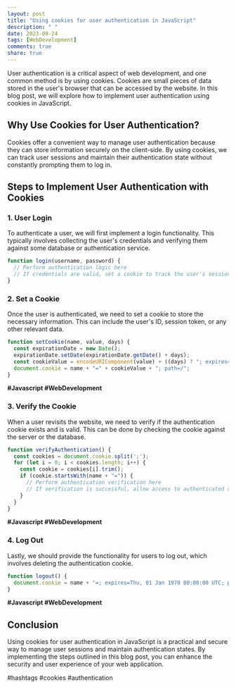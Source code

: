 ```yaml
---
layout: post
title: "Using cookies for user authentication in JavaScript"
description: " "
date: 2023-09-24
tags: [WebDevelopment]
comments: true
share: true
---
```


User authentication is a critical aspect of web development, and one common method is by using cookies. Cookies are small pieces of data stored in the user's browser that can be accessed by the website. In this blog post, we will explore how to implement user authentication using cookies in JavaScript.

## Why Use Cookies for User Authentication?

Cookies offer a convenient way to manage user authentication because they can store information securely on the client-side. By using cookies, we can track user sessions and maintain their authentication state without constantly prompting them to log in.

## Steps to Implement User Authentication with Cookies

### 1. User Login

To authenticate a user, we will first implement a login functionality. This typically involves collecting the user's credentials and verifying them against some database or authentication service.

```javascript
function login(username, password) {
  // Perform authentication logic here
  // If credentials are valid, set a cookie to track the user's session
}
```

### 2. Set a Cookie

Once the user is authenticated, we need to set a cookie to store the necessary information. This can include the user's ID, session token, or any other relevant data.

```javascript
function setCookie(name, value, days) {
  const expirationDate = new Date();
  expirationDate.setDate(expirationDate.getDate() + days);
  const cookieValue = encodeURIComponent(value) + ((days) ? "; expires=" + expirationDate.toUTCString() : "");
  document.cookie = name + "=" + cookieValue + "; path=/";
}
```
**#Javascript #WebDevelopment**

### 3. Verify the Cookie

When a user revisits the website, we need to verify if the authentication cookie exists and is valid. This can be done by checking the cookie against the server or the database.

```javascript
function verifyAuthentication() {
  const cookies = document.cookie.split(';');
  for (let i = 0; i < cookies.length; i++) {
    const cookie = cookies[i].trim();
    if (cookie.startsWith(name + "=")) {
      // Perform authentication verification here
      // If verification is successful, allow access to authenticated content
    }
  }
}
```
**#Javascript #WebDevelopment**

### 4. Log Out

Lastly, we should provide the functionality for users to log out, which involves deleting the authentication cookie.

```javascript
function logout() {
  document.cookie = name + "=; expires=Thu, 01 Jan 1970 00:00:00 UTC; path=/;";
}
```
**#Javascript #WebDevelopment**

## Conclusion

Using cookies for user authentication in JavaScript is a practical and secure way to manage user sessions and maintain authentication states. By implementing the steps outlined in this blog post, you can enhance the security and user experience of your web application.

#hashtags #cookies #authentication